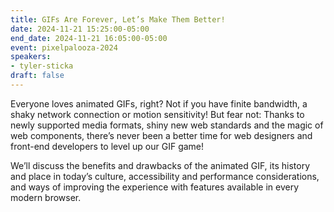 ```yaml
---
title: GIFs Are Forever, Let’s Make Them Better!
date: 2024-11-21 15:25:00-05:00
end_date: 2024-11-21 16:05:00-05:00
event: pixelpalooza-2024
speakers:
- tyler-sticka
draft: false
---
```


Everyone loves animated GIFs, right? Not if you have finite bandwidth, a shaky network connection or motion sensitivity! But fear not: Thanks to newly supported media formats, shiny new web standards and the magic of web components, there’s never been a better time for web designers and front-end developers to level up our GIF game!

We’ll discuss the benefits and drawbacks of the animated GIF, its history and place in today’s culture, accessibility and performance considerations, and ways of improving the experience with features available in every modern browser.
